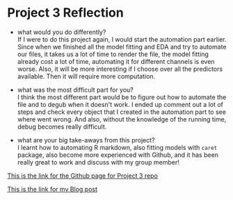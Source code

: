 # Project 3 Reflection
+ what would you do differently?  
If I were to do this project again, I would start the automation part earlier. Since when we finished all the model fitting and EDA and try to automate our files, it takes us a lot of time to render the file, the model fitting already cost a lot of time, automating it for different channels is even worse.  Also, it will be more interesting if I choose over all the predictors available. Then it will require more computation.  

+ what was the most difficult part for you?  
I think the most different part would be to figure out how to automate the file and to degub when it doesn't work. I ended up comment out a lot of steps and check every object that I created in the automation part to see where went wrong. And also, without the knowledge of the running time, debug becomes really difficult.  

+ what are your big take-aways from this project?  
I learnt how to automating R markdown, also fitting models with `caret` package, also become more experienced with Github, and it has been really great to work and discuss with my group member!  

[This is the link for the Github page for Project 3 repo](https://github.com/kesettle/project3)  

[This is the link for my Blog post](https://xizeng929.github.io/)
